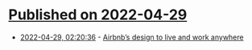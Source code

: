 # [Published on 2022-04-29](index.md)

* [2022-04-29, 02:20:36](https://news.ycombinator.com/item?id=31200650) - [Airbnb’s design to live and work anywhere](https://news.airbnb.com/airbnbs-design-to-live-and-work-anywhere/)

